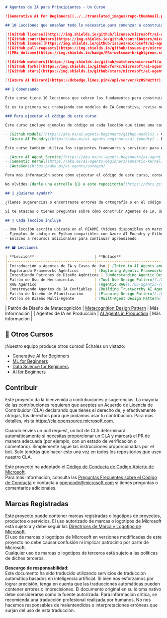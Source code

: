 ```markdown
# Agentes de IA para Principiantes - Un Curso

![Generative AI For Beginners](../../translated_images/repo-thumbnail.png?WT.fdac25c1519629ab59bee7fe82d0b3de40ab27e68637ca37cfa5d0b9ca7389b8.es.mc_id=academic-105485-koreyst)

## 10 Lecciones que enseñan todo lo necesario para comenzar a construir Agentes de IA

[![GitHub license](https://img.shields.io/github/license/microsoft/ai-agents-for-beginners.svg)](https://github.com/microsoft/ai-agents-for-beginners/blob/master/LICENSE?WT.mc_id=academic-105485-koreyst)
[![GitHub contributors](https://img.shields.io/github/contributors/microsoft/ai-agents-for-beginners.svg)](https://GitHub.com/microsoft/ai-agents-for-beginners/graphs/contributors/?WT.mc_id=academic-105485-koreyst)
[![GitHub issues](https://img.shields.io/github/issues/microsoft/ai-agents-for-beginners.svg)](https://GitHub.com/microsoft/ai-agents-for-beginners/issues/?WT.mc_id=academic-105485-koreyst)
[![GitHub pull-requests](https://img.shields.io/github/issues-pr/microsoft/ai-agents-for-beginners.svg)](https://GitHub.com/microsoft/ai-agents-for-beginners/pulls/?WT.mc_id=academic-105485-koreyst)
[![PRs Welcome](https://img.shields.io/badge/PRs-welcome-brightgreen.svg?style=flat-square)](http://makeapullrequest.com?WT.mc_id=academic-105485-koreyst)

[![GitHub watchers](https://img.shields.io/github/watchers/microsoft/ai-agents-for-beginners.svg?style=social&label=Watch)](https://GitHub.com/microsoft/ai-agents-for-beginners/watchers/?WT.mc_id=academic-105485-koreyst)
[![GitHub forks](https://img.shields.io/github/forks/microsoft/ai-agents-for-beginners.svg?style=social&label=Fork)](https://GitHub.com/microsoft/ai-agents-for-beginners/network/?WT.mc_id=academic-105485-koreyst)
[![GitHub stars](https://img.shields.io/github/stars/microsoft/ai-agents-for-beginners.svg?style=social&label=Star)](https://GitHub.com/microsoft/ai-agents-for-beginners/stargazers/?WT.mc_id=academic-105485-koreyst)

[![Azure AI Discord](https://dcbadge.limes.pink/api/server/kzRShWzttr)](https://discord.gg/kzRShWzttr)

## 🌱 Comenzando

Este curso tiene 10 lecciones que cubren los fundamentos para construir Agentes de IA. Cada lección aborda un tema específico, ¡así que comienza donde prefieras!

Si es tu primera vez trabajando con modelos de IA Generativa, revisa nuestro curso [Generative AI For Beginners](https://aka.ms/genai-beginners), que tiene 21 lecciones sobre cómo construir con GenAI.

### Para ejecutar el código de este curso

Este curso incluye ejemplos de código en cada lección que tiene una carpeta `code_samples`. Este código utiliza estos servicios para los modelos:

- [Github Models](https://aka.ms/ai-agents-beginners/github-models) - Gratuito / Limitado
- [Azure AI Foundry](https://aka.ms/ai-agents-beginners/ai-foundry) - Requiere una cuenta de Azure

Este curso también utiliza los siguientes frameworks y servicios para Agentes de IA:

- [Azure AI Agent Service](https://aka.ms/ai-agents-beginners/ai-agent-service)
- [Semantic Kernel](https://aka.ms/ai-agents-beginners/semantic-kernel)
- [AutoGen](https://aka.ms/ai-agents/autogen)

Para más información sobre cómo ejecutar el código de este curso, consulta la sección [Configuración del Curso](./00-course-setup/README.md).

No olvides [darle una estrella (🌟) a este repositorio](https://docs.github.com/en/get-started/exploring-projects-on-github/saving-repositories-with-stars?WT.mc_id=academic-105485-koreyst) y [hacer un fork de este repositorio](https://github.com/microsoft/ai-agents-for-beginners/fork) para ejecutar el código.

## 🙏 ¿Quieres ayudar?

¿Tienes sugerencias o encontraste errores de ortografía o en el código? [Crea un issue](https://github.com/microsoft/ai-agents-for-beginners/issues?WT.mc_id=academic-105485-koreyst) o [Haz un pull request](https://github.com/microsoft/ai-agents-for-beginners/pulls?WT.mc_id=academic-105485-koreyst).

Si te atascas o tienes preguntas sobre cómo construir Agentes de IA, únete a nuestra [Comunidad de Azure AI en Discord](https://discord.gg/kzRShWzttr).

## 📂 Cada lección incluye

- Una lección escrita ubicada en el README (Videos disponibles en marzo de 2025)
- Ejemplos de código en Python compatibles con Azure AI Foundry y Github Models (Gratuito)
- Enlaces a recursos adicionales para continuar aprendiendo

## 🗃️ Lecciones

| **Lección**                           | **Enlace**                                  | **Aprendizaje Extra** |
|---------------------------------------|---------------------------------------------|-----------------------|
| Introducción a Agentes de IA y Casos de Uso | [Intro to AI Agents and Use Cases](./01-intro-to-ai-agents/README.md)          | Learn More           |
| Explorando Frameworks Agénticos       | [Exploring Agentic Frameworks](./02-explore-agentic-frameworks/README.md)      | Learn More           |
| Entendiendo Patrones de Diseño Agénticos | [Understanding Agentic Design Patterns](./03-agentic-design-patterns/README.md) | Learn More           |
| Patrón de Uso de Herramientas         | [Tool Use Design Pattern](./04-tool-use/README.md)                              | Learn More           |
| RAG Agéntico                          | [Agentic RAG](./05-agentic-rag/README.md)                                       | Learn More           |
| Construyendo Agentes de IA Confiables | [Building Trustworthy AI Agents](./06-building-trustworthy-agents/README.md)    | Learn More           |
| Patrón de Diseño de Planificación     | [Planning Design Pattern](./07-planning-design/README.md)                       | Learn More           |
| Patrón de Diseño Multi-Agente         | [Muilt-Agent Design Pattern](./08-multi-agent/README.md)                        | Learn More           |
```
| Patrón de Diseño de Metacognición       | [Metacognition Design Pattern](./09-metacognition/README.md)               | Más Información    |
| Agentes de IA en Producción             | [AI Agents in Production](./10-ai-agents-production/README.md)             | Más Información    |

## 🎒 Otros Cursos

¡Nuestro equipo produce otros cursos! Échales un vistazo:

- [Generative AI for Beginners](https://aka.ms/genai-beginners)
- [ML for Beginners](https://aka.ms/ml-beginners?WT.mc_id=academic-105485-koreyst)
- [Data Science for Beginners](https://aka.ms/datascience-beginners?WT.mc_id=academic-105485-koreyst)
- [AI for Beginners](https://aka.ms/ai-beginners?WT.mc_id=academic-105485-koreyst)

## Contribuir

Este proyecto da la bienvenida a contribuciones y sugerencias. La mayoría de las contribuciones requieren que aceptes un 
Acuerdo de Licencia de Contribuidor (CLA) declarando que tienes el derecho de, y efectivamente otorgas, los derechos para que podamos usar tu contribución. Para más detalles, visita <https://cla.opensource.microsoft.com>.

Cuando envíes un pull request, un bot de CLA determinará automáticamente si necesitas proporcionar un CLA y marcará el PR de manera adecuada (por ejemplo, con un estado de verificación o comentario). Simplemente sigue las instrucciones proporcionadas por el bot. Solo tendrás que hacer esto una vez en todos los repositorios que usen nuestro CLA.

Este proyecto ha adoptado el [Código de Conducta de Código Abierto de Microsoft](https://opensource.microsoft.com/codeofconduct/).  
Para más información, consulta las [Preguntas Frecuentes sobre el Código de Conducta](https://opensource.microsoft.com/codeofconduct/faq/) o contacta a [opencode@microsoft.com](mailto:opencode@microsoft.com) si tienes preguntas o comentarios adicionales.

## Marcas Registradas

Este proyecto puede contener marcas registradas o logotipos de proyectos, productos o servicios. El uso autorizado de marcas o logotipos de Microsoft está sujeto a y debe seguir las 
[Directrices de Marca y Logotipo de Microsoft](https://www.microsoft.com/en-us/legal/intellectualproperty/trademarks/usage/general).  
El uso de marcas o logotipos de Microsoft en versiones modificadas de este proyecto no debe causar confusión ni implicar patrocinio por parte de Microsoft.  
Cualquier uso de marcas o logotipos de terceros está sujeto a las políticas de dichos terceros.

**Descargo de responsabilidad**:  
Este documento ha sido traducido utilizando servicios de traducción automática basados en inteligencia artificial. Si bien nos esforzamos por lograr precisión, tenga en cuenta que las traducciones automáticas pueden contener errores o imprecisiones. El documento original en su idioma nativo debe considerarse como la fuente autorizada. Para información crítica, se recomienda una traducción profesional realizada por humanos. No nos hacemos responsables de malentendidos o interpretaciones erróneas que surjan del uso de esta traducción.